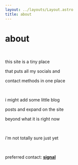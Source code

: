 ```yaml
---
layout: ../layouts/Layout.astro
title: about
---
```


<!-- Markdown Preview - https://dillinger.io/ -->

# about

<br />

this site is a tiny place

that puts all my socials and

contact methods in one place

<br />

i might add some little blog

posts and expand on the site

beyond what it is right now

<br />

i'm not totally sure just yet

<br />

preferred contact: **[signal](https://signal.me/#eu/sh6qaiJZ4SooznTdf4jaspiiIH16pMtUn2Cs2heVEkYlgxs1ImdN67rEs-cK-0Mf)**
